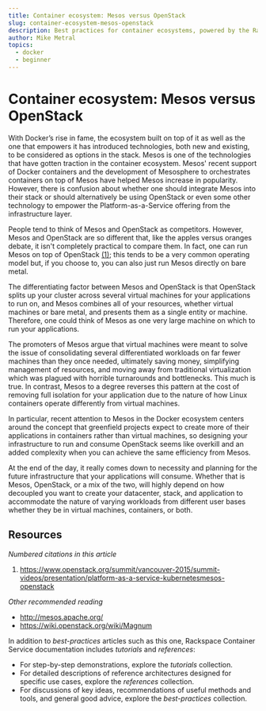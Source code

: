 ```yaml
---
title: Container ecosystem: Mesos versus OpenStack
slug: container-ecosystem-mesos-openstack
description: Best practices for container ecosystems, powered by the Rackspace Container Service
author: Mike Metral
topics:
  - docker
  - beginner
---
```


# Container ecosystem: Mesos versus OpenStack

With Docker’s rise in fame, the ecosystem built on top of it as well as
the one that empowers it has introduced technologies, both new and
existing, to be considered as options in the stack. Mesos is one of the
technologies that have gotten traction in the container ecosystem.
Mesos' recent support of Docker containers and the development of
Mesosphere to orchestrates containers on top of Mesos have helped Mesos
increase in popularity. However, there
is confusion about whether one should integrate Mesos into their
stack or should alternatively be using OpenStack
or even some other technology to empower
the Platform-as-a-Service offering from the infrastructure layer.

People tend to think of Mesos and OpenStack as competitors.
However, Mesos and OpenStack are so different that,
like the apples versus oranges debate, it isn't completely practical to
compare them. In fact, one can run Mesos on top of OpenStack [(1)](#resources); this tends
to be a very common operating model but, if you choose to, you can also
just run Mesos directly on bare metal.

The differentiating factor between Mesos and OpenStack is that OpenStack
splits up your cluster across several virtual machines
for your applications to run on, and Mesos
combines all of your resources, whether virtual machines or bare metal,
and presents them as a
single entity or machine.
Therefore, one could think of Mesos as one
very large machine on which to run your applications.

The promoters of Mesos argue that virtual machines were meant
to solve the issue of
consolidating several differentiated workloads on far fewer machines
than they once needed, ultimately saving money,
simplifying management of resources,
and moving away from traditional virtualization which was plagued with
horrible turnarounds and bottlenecks. This much is true. In contrast,
Mesos to a degree reverses this pattern at the cost of removing full
isolation for your application due to the nature of how Linux containers
operate differently from virtual machines.

In particular, recent attention to Mesos in the Docker ecosystem centers
around the concept that greenfield projects expect to create more
of their applications in containers rather than virtual machines,
so designing your
infrastructure to run and consume OpenStack seems like overkill and an
added complexity when you can achieve the same efficiency from Mesos.

At the end of the day, it really comes down to necessity and planning
for the future infrastructure that your applications will consume.
Whether that is Mesos, OpenStack, or a mix of the two, will highly
depend on how decoupled you want to create your
datacenter, stack, and application to accommodate the nature of varying
workloads from different user bases whether they be in virtual machines,
containers,
or both.

<a name="resources"></a>
## Resources

*Numbered citations in this article*

1. <https://www.openstack.org/summit/vancouver-2015/summit-videos/presentation/platform-as-a-service-kubernetesmesos-openstack>

*Other recommended reading*

- <http://mesos.apache.org/>
- <https://wiki.openstack.org/wiki/Magnum>

In addition to *best-practices* articles such as this one,
Rackspace Container Service documentation includes *tutorials* and *references*:

* For step-by-step demonstrations, explore the *tutorials* collection.
* For detailed descriptions of reference architectures designed
  for specific use cases,
  explore the *references* collection.
* For discussions of key ideas, recommendations of useful methods and tools, and
  general good advice, explore the *best-practices* collection.
